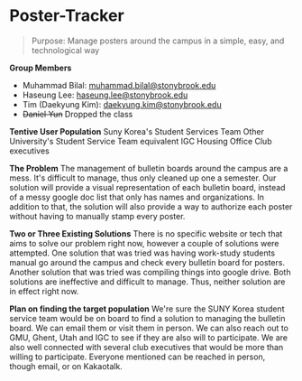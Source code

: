 # Poster-Tracker

> Purpose: Manage posters around the campus in a simple, easy, and technological way

**Group Members**

- Muhammad Bilal: muhammad.bilal@stonybrook.edu
- Haseung Lee: haseung.lee@stonybrook.edu
- Tim (Daekyung Kim): daekyung.kim@stonybrook.edu
- ~~Daniel Yun~~ Dropped the class 

**Tentive User Population**
Suny Korea's Student Services Team
Other University's Student Service Team equivalent
IGC Housing Office
Club executives

**The Problem**
The management of bulletin boards around the campus are a mess. It's difficult to manage, thus only cleaned up one a semester. 
Our solution will provide a visual representation of each bulletin board, instead of a messy google doc list that only has names and organizations. In addition to that, the solution will also provide a way to authorize each poster without having to manually stamp every poster. 

**Two or Three Existing Solutions**
There is no specific website or tech that aims to solve our problem right now, however a couple of solutions were attempted. One solution that was tried was having work-study students manual go around the campus and check every bulletin board for posters. Another solution that was tried was compiling things into google drive. Both solutions are ineffective and difficult to manage. Thus, neither solution are in effect right now. 

**Plan on finding the target population**
We're sure the SUNY Korea student service team would be on board to find a solution to managing the bulletin board. We can email them or visit them in person. We can also reach out to GMU, Ghent, Utah and IGC to see if they are also will to participate. 
We are also well connected with several club executives that would be more than willing to participate. 
Everyone mentioned can be reached in person, though email, or on Kakaotalk. 